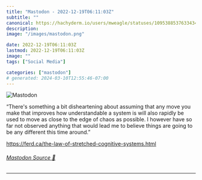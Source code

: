 ```yaml
---
title: "Mastodon - 2022-12-19T06:11:03Z"
subtitle: ""
canonical: https://hachyderm.io/users/mweagle/statuses/109538853763343483
description:
image: "/images/mastodon.png"

date: 2022-12-19T06:11:03Z
lastmod: 2022-12-19T06:11:03Z
image: ""
tags: ["Social Media"]

categories: ["mastodon"]
# generated: 2024-03-10T12:55:46-07:00
---
```

![Mastodon](/images/mastodon.png)

<p>“There&#39;s something a bit disheartening about assuming that any move you make that improves how understandable a system is will also rapidly be used to move as close to the edge of chaos as possible. I however have so far not observed anything that would lead me to believe things are going to be any different this time around.”</p><p><a href="https://ferd.ca/the-law-of-stretched-cognitive-systems.html" target="_blank" rel="nofollow noopener noreferrer" translate="no"><span class="invisible">https://</span><span class="ellipsis">ferd.ca/the-law-of-stretched-c</span><span class="invisible">ognitive-systems.html</span></a></p>


###### [Mastodon Source 🐘](https://hachyderm.io/@mweagle/109538853763343483)

___
